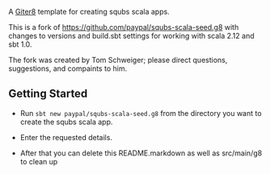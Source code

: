 A [Giter8][g8] template for creating squbs scala apps.

[g8]: http://www.foundweekends.org/giter8/

This is a fork of https://github.com/paypal/squbs-scala-seed.g8 with changes to versions and build.sbt settings for working with scala 2.12 and sbt 1.0.

The fork was created by Tom Schweiger; please direct questions, suggestions, and compaints to him.


Getting Started
---------------

* Run `sbt new paypal/squbs-scala-seed.g8` from the directory you want to create the squbs scala app.

* Enter the requested details.

* After that you can delete this README.markdown as well as src/main/g8 to clean up